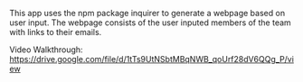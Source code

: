 This app uses the npm package inquirer to generate a webpage based on user input. The webpage consists of the user inputed members of the team with links to their emails.

Video Walkthrough: https://drive.google.com/file/d/1tTs9UtNSbtMBqNWB_qoUrf28dV6QQg_P/view

